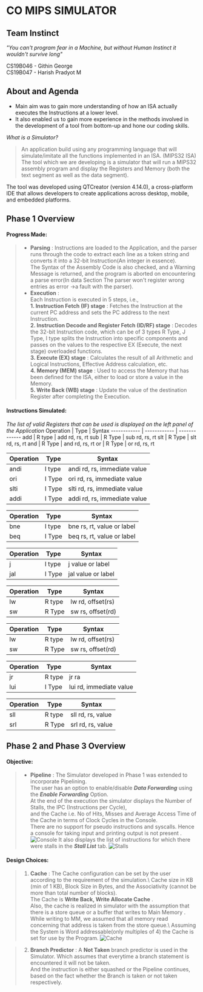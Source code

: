 # CO MIPS SIMULATOR
## Team Instinct

*"You can't program fear in a Machine, but without Human Instinct it wouldn't survive long"*

CS19B046 - Githin George\
CS19B047 - Harish Pradyot M

## About and Agenda

* Main aim was to gain more understanding of how an ISA actually executes the Instructions at a lower level.
* It also enabled us to gain more experience in the methods involved in the development of a tool from bottom-up and hone our coding skills.

*What is a Simulator?*
>An application build using any programming language that will simulate/imitate all the functions implemented in an ISA. (MIPS32 ISA)\
The tool which we are developing is a simulator that will run a MIPS32 assembly program and display the Registers and Memory (both the text segment as well as the data segment).

The tool was developed using QTCreator (version  4.14.0), a cross-platform IDE that allows developers to create applications across desktop, mobile, and embedded platforms.


## Phase 1 Overview

#### Progress Made:
>* **Parsing** : Instructions are loaded to the Application, and the parser runs through the code to extract each line as a token string and converts it into a 32-bit Instruction(An integer in essence).\
  The Syntax of the Assembly Code is also checked, and a Warning Message is returned, and the program is aborted on encountering a parse error(In data Section The parser won't register wrong entries as error ->a fault with the parser).
>* **Execution** :\
  Each Instruction is executed in 5 steps, i.e., \
  **1. Instruction Fetch (IF) stage** : Fetches the Instruction at the current PC address and sets the PC address to the next Instruction.\
  **2. Instruction Decode and Register Fetch (ID/RF) stage** : Decodes the 32-bit Instruction code, which can be of 3 types R Type, J Type, I type splits the Instruction into specific components and passes on the values to the respective EX (Execute, the next stage) overloaded functions.\
  **3. Execute (EX) stage** : Calculates the result of all Arithmetic and Logical Instructions, Effective Address calculation, etc.\
  **4. Memory (MEM) stage** : Used to access the Memory that has been defined for the ISA, either to load or store a value in the Memory.\
  **5. Write Back (WB) stage** : Update the value of the destination Register after completing the Execution.


#### Instructions Simulated:
*The list of valid Registers that can be used is displayed on the left panel of the Application*
Operation | Type | Syntax
------------ | ------------ | -------------
add | R type | add rd, rs, rt
sub | R Type | sub rd, rs, rt
slt | R Type | slt rd, rs, rt
and | R Type | and rd, rs, rt
or | R Type | or rd, rs, rt


Operation | Type | Syntax
------------ | ------------ | -------------
andi | I type | andi rd, rs, immediate value
ori | I Type | ori rd, rs, immediate value
slti | I Type | slti rd, rs, immediate value
addi | I Type | addi rd, rs, immediate value


Operation | Type | Syntax
------------ | ------------ | -------------
bne | I type | bne rs, rt, value or label
beq | I Type | beq rs, rt, value or label


Operation | Type | Syntax
------------ | ------------ | -------------
j | I type | j value or label
jal | I Type | jal value or label


Operation | Type | Syntax
------------ | ------------ | -------------
lw | R type | lw rd, offset(rs)
sw | R Type | sw rs, offset(rd)


Operation | Type | Syntax
------------ | ------------ | -------------
lw | R type | lw rd, offset(rs)
sw | R Type | sw rs, offset(rd)


Operation | Type | Syntax
------------ | ------------ | -------------
jr | R type | jr ra
lui | I Type | lui rd, immediate value


Operation | Type | Syntax
------------ | ------------ | -------------
sll | R type | sll rd, rs, value
srl | R Type | srl rd, rs, value

## Phase 2 and Phase 3 Overview

#### Objective:
>* **Pipeline** : The Simulator developed in Phase 1 was extended to incorporate Pipelining.\
  The user has an option to enable/disable ***Data Forwarding*** using the ***Enable Forwarding*** Option.\
  At the end of the execution the simulator displays the Number of Stalls, the IPC (Instructions per Cycle),\
  and the Cache i.e. No of Hits, Misses and Average Access Time of the Cache in terms of Clock Cycles in the Console.\
  There are no support for pseudo instructions and syscalls. Hence a console for taking input and printing output is not present .\
  ![Console](https://user-images.githubusercontent.com/70936222/116671858-128cd800-a9bf-11eb-9582-8894a4f84c73.PNG)
  It also displays the list of instructions for which there were stalls in the ***Stall List*** tab.
  ![Stalls](https://user-images.githubusercontent.com/70936222/116671863-13be0500-a9bf-11eb-8699-a4d1546f52cd.PNG)

#### Design Choices:
>1.  **Cache** : The Cache configuration can be set by the user according to the requirement of the simulation.\ 
Cache size in KB (min of 1 KB), Block Size in Bytes, and the Associativity (cannot be more than total number of blocks).\
The Cache is **Write Back, Write Allocate Cache** .\
Also, the cache is realized in simulator with the assumption that there is a store queue or a buffer that writes to Main Memory . While writing to MM, we assumed that all memory read concerning that address is taken from the store queue.\ 
     Assuming the System is Word addressable(only multiples of 4) the Cache is set for use by the Program.
     ![Cache](https://user-images.githubusercontent.com/70936222/116671854-128cd800-a9bf-11eb-843f-91fbbc5df522.PNG)
     
>2.  **Branch Predictor** : A **Not Taken** branch predictor is used in the Simulator. Which assumes that everytime a branch statement is encountered it will not be taken.\
     And the instruction is either squashed or the Pipeline continues, based on the fact whether the Branch is taken or not taken respectively.

